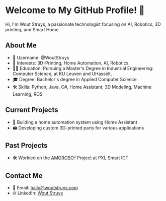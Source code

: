 # Welcome to My GitHub Profile! 👋

Hi, I'm Wout Struys, a passionate technologist focusing on AI, Robotics, 3D printing, and Smart Home.

## About Me

- 👋 Username: @WoutStruys
- 👀 Interests: 3D-Printing, Home Automation, AI, Robotics
- 👨‍🎓 Education: Pursuing a Master's Degree in Industrial Engineering: Computer Science, at KU Leuven and UHasselt.
- 🎓 Degree: Bachelor's degree in Applied Computer Science
- 🛠 Skills: Python, Java, C#, Home Assistant, 3D Modeling, Machine Learning, ROS

## Current Projects

- 🤖 Building a home automation system using Home Assistant
- 🖨 Developing custom 3D-printed parts for various applications

## Past Projects

- 🛠 Workied on the [AMOROSO²](https://amoroso.pxl.be/) Project at PXL Smart ICT

## Contact Me

- 📧 Email: [hallo@woutstruys.com](mailto:hallo@woutstruys.com)
- 🌐 LinkedIn: [Wout Struys](https://www.linkedin.com/in/wout-struys/)

<!---
WoutStruys/WoutStruys is a ✨ special ✨ repository because its `README.md` (this file) appears on your GitHub profile.
You can click the Preview link to take a look at your changes.
--->

